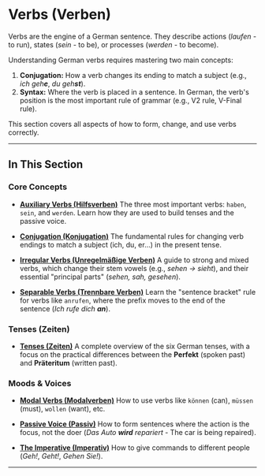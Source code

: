 # Verbs (Verben)

Verbs are the engine of a German sentence. They describe actions (*laufen* - to run), states (*sein* - to be), or processes (*werden* - to become).

Understanding German verbs requires mastering two main concepts:

1.  **Conjugation:** How a verb changes its ending to match a subject (e.g., *ich geh**e***, *du geh**st***).
2.  **Syntax:** Where the verb is placed in a sentence. In German, the verb's position is the most important rule of grammar (e.g., V2 rule, V-Final rule).

This section covers all aspects of how to form, change, and use verbs correctly.

---

## In This Section

### Core Concepts

* **[Auxiliary Verbs (Hilfsverben)](./auxiliary-verbs.md)**
    The three most important verbs: `haben`, `sein`, and `werden`. Learn how they are used to build tenses and the passive voice.

* **[Conjugation (Konjugation)](./conjugation.md)**
    The fundamental rules for changing verb endings to match a subject (ich, du, er...) in the present tense.

* **[Irregular Verbs (Unregelmäßige Verben)](./irregular-verbs.md)**
    A guide to strong and mixed verbs, which change their stem vowels (e.g., *sehen -> sieht*), and their essential "principal parts" (*sehen, sah, gesehen*).

* **[Separable Verbs (Trennbare Verben)](./separable-verbs.md)**
    Learn the "sentence bracket" rule for verbs like `anrufen`, where the prefix moves to the end of the sentence (*Ich rufe dich **an***).

### Tenses (Zeiten)

* **[Tenses (Zeiten)](./tenses.md)**
    A complete overview of the six German tenses, with a focus on the practical differences between the **Perfekt** (spoken past) and **Präteritum** (written past).

### Moods & Voices

* **[Modal Verbs (Modalverben)](./modal-verbs.md)**
    How to use verbs like `können` (can), `müssen` (must), `wollen` (want), etc.

* **[Passive Voice (Passiv)](./passive-voice.md)**
    How to form sentences where the action is the focus, not the doer (*Das Auto **wird** repariert* - The car is being repaired).

* **[The Imperative (Imperativ)](./imperative.md)**
    How to give commands to different people (*Geh!*, *Geht!*, *Gehen Sie!*).

---